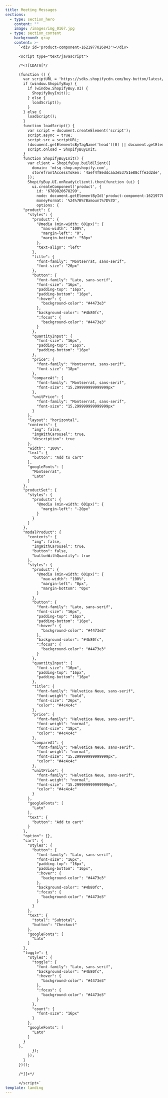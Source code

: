 ```yaml
---
title: Meeting Messages
sections:
  - type: section_hero
    content: ""
    image: /images/img_0167.jpg
  - type: section_content
    background: gray
    content: >-
      `<div id='product-component-1621977026843'></div>

      <script type="text/javascript">

      /*<![CDATA[*/

      (function () {
        var scriptURL = 'https://sdks.shopifycdn.com/buy-button/latest/buy-button-storefront.min.js';
        if (window.ShopifyBuy) {
          if (window.ShopifyBuy.UI) {
            ShopifyBuyInit();
          } else {
            loadScript();
          }
        } else {
          loadScript();
        }
        function loadScript() {
          var script = document.createElement('script');
          script.async = true;
          script.src = scriptURL;
          (document.getElementsByTagName('head')[0] || document.getElementsByTagName('body')[0]).appendChild(script);
          script.onload = ShopifyBuyInit;
        }
        function ShopifyBuyInit() {
          var client = ShopifyBuy.buildClient({
            domain: 'mtsq-shop.myshopify.com',
            storefrontAccessToken: '4aef4f8eddcaa3e53751e88cffe3d2de',
          });
          ShopifyBuy.UI.onReady(client).then(function (ui) {
            ui.createComponent('product', {
              id: '6789820678299',
              node: document.getElementById('product-component-1621977026843'),
              moneyFormat: '%24%7B%7Bamount%7D%7D',
              options: {
        "product": {
          "styles": {
            "product": {
              "@media (min-width: 601px)": {
                "max-width": "100%",
                "margin-left": "0",
                "margin-bottom": "50px"
              },
              "text-align": "left"
            },
            "title": {
              "font-family": "Montserrat, sans-serif",
              "font-size": "26px"
            },
            "button": {
              "font-family": "Lato, sans-serif",
              "font-size": "16px",
              "padding-top": "16px",
              "padding-bottom": "16px",
              ":hover": {
                "background-color": "#4473e3"
              },
              "background-color": "#4b80fc",
              ":focus": {
                "background-color": "#4473e3"
              }
            },
            "quantityInput": {
              "font-size": "16px",
              "padding-top": "16px",
              "padding-bottom": "16px"
            },
            "price": {
              "font-family": "Montserrat, sans-serif",
              "font-size": "18px"
            },
            "compareAt": {
              "font-family": "Montserrat, sans-serif",
              "font-size": "15.299999999999999px"
            },
            "unitPrice": {
              "font-family": "Montserrat, sans-serif",
              "font-size": "15.299999999999999px"
            }
          },
          "layout": "horizontal",
          "contents": {
            "img": false,
            "imgWithCarousel": true,
            "description": true
          },
          "width": "100%",
          "text": {
            "button": "Add to cart"
          },
          "googleFonts": [
            "Montserrat",
            "Lato"
          ]
        },
        "productSet": {
          "styles": {
            "products": {
              "@media (min-width: 601px)": {
                "margin-left": "-20px"
              }
            }
          }
        },
        "modalProduct": {
          "contents": {
            "img": false,
            "imgWithCarousel": true,
            "button": false,
            "buttonWithQuantity": true
          },
          "styles": {
            "product": {
              "@media (min-width: 601px)": {
                "max-width": "100%",
                "margin-left": "0px",
                "margin-bottom": "0px"
              }
            },
            "button": {
              "font-family": "Lato, sans-serif",
              "font-size": "16px",
              "padding-top": "16px",
              "padding-bottom": "16px",
              ":hover": {
                "background-color": "#4473e3"
              },
              "background-color": "#4b80fc",
              ":focus": {
                "background-color": "#4473e3"
              }
            },
            "quantityInput": {
              "font-size": "16px",
              "padding-top": "16px",
              "padding-bottom": "16px"
            },
            "title": {
              "font-family": "Helvetica Neue, sans-serif",
              "font-weight": "bold",
              "font-size": "26px",
              "color": "#4c4c4c"
            },
            "price": {
              "font-family": "Helvetica Neue, sans-serif",
              "font-weight": "normal",
              "font-size": "18px",
              "color": "#4c4c4c"
            },
            "compareAt": {
              "font-family": "Helvetica Neue, sans-serif",
              "font-weight": "normal",
              "font-size": "15.299999999999999px",
              "color": "#4c4c4c"
            },
            "unitPrice": {
              "font-family": "Helvetica Neue, sans-serif",
              "font-weight": "normal",
              "font-size": "15.299999999999999px",
              "color": "#4c4c4c"
            }
          },
          "googleFonts": [
            "Lato"
          ],
          "text": {
            "button": "Add to cart"
          }
        },
        "option": {},
        "cart": {
          "styles": {
            "button": {
              "font-family": "Lato, sans-serif",
              "font-size": "16px",
              "padding-top": "16px",
              "padding-bottom": "16px",
              ":hover": {
                "background-color": "#4473e3"
              },
              "background-color": "#4b80fc",
              ":focus": {
                "background-color": "#4473e3"
              }
            }
          },
          "text": {
            "total": "Subtotal",
            "button": "Checkout"
          },
          "googleFonts": [
            "Lato"
          ]
        },
        "toggle": {
          "styles": {
            "toggle": {
              "font-family": "Lato, sans-serif",
              "background-color": "#4b80fc",
              ":hover": {
                "background-color": "#4473e3"
              },
              ":focus": {
                "background-color": "#4473e3"
              }
            },
            "count": {
              "font-size": "16px"
            }
          },
          "googleFonts": [
            "Lato"
          ]
        }
      },
            });
          });
        }
      })();

      /*]]>*/

      </script>`
template: landing
---
```


